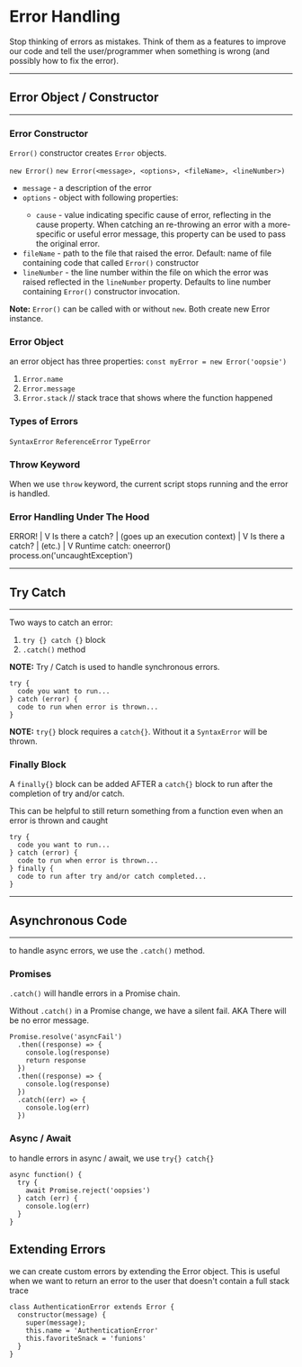 # Error Handling

Stop thinking of errors as mistakes.  Think of them as a features to improve our code and tell the user/programmer when something is wrong (and possibly how to fix the error).

-----------------------------
## Error Object / Constructor
-----------------------------

### Error Constructor
`Error()` constructor creates `Error` objects.

`new Error()`
`new Error(<message>, <options>, <fileName>, <lineNumber>)`

- `message` <optional> - a description of the error
- `options` <optional> - object with following properties:
  - `cause` <optional> - value indicating specific cause of error, reflecting in the cause property.  When catching an re-throwing an error with a more-specific or useful error message, this property can be used to pass the original error.
- `fileName` <optional> - path to the file that raised the error.  Default: name of file containing code that called `Error()` constructor
- `lineNumber` <optional> - the line number within the file on which the error was raised reflected in the `lineNumber` property.  Defaults to line number containing `Error()` constructor invocation.

**Note:** `Error()` can be called with or without `new`.  Both create new Error instance.

### Error Object
an error object has three properties:
`const myError = new Error('oopsie')`
1. `Error.name`
2. `Error.message`
3. `Error.stack` // stack trace that shows where the function happened

### Types of Errors
`SyntaxError`
`ReferenceError`
`TypeError`

### Throw Keyword
When we use `throw` keyword, the current script stops running and the error is handled.

### Error Handling Under The Hood
ERROR!
  |
  V
Is there a catch?
  |
(goes up an execution context)
  |
  V
Is there a catch?
  |
(etc.)
  |
  V
Runtime catch: oneerror()
process.on('uncaughtException')

-----------------------------
## Try Catch
-----------------------------
Two ways to catch an error:
1. `try {} catch {}` block
2. `.catch()` method

**NOTE:** Try / Catch is used to handle synchronous errors.

```
try {
  code you want to run...
} catch (error) {
  code to run when error is thrown...
}
```

**NOTE:** `try{}` block requires a `catch{}`.  Without it a `SyntaxError` will be thrown.

### Finally Block
A `finally{}` block can be added AFTER a `catch{}` block to run after the completion of try and/or catch.

This can be helpful to still return something from a function even when an error is thrown and caught

```
try {
  code you want to run...
} catch (error) {
  code to run when error is thrown...
} finally {
  code to run after try and/or catch completed...
}
```
-----------------------------
## Asynchronous Code
-----------------------------
to handle async errors, we use the `.catch()` method.

### Promises
`.catch()` will handle errors in a Promise chain.

Without `.catch()` in a Promise change, we have a silent fail.  AKA There will be no error message.

```
Promise.resolve('asyncFail')
  .then((response) => {
    console.log(response)
    return response
  })
  .then((response) => {
    console.log(response)
  })
  .catch((err) => {
    console.log(err)
  })
```

### Async / Await
to handle errors in async / await, we use `try{} catch{}`

```
async function() {
  try {
    await Promise.reject('oopsies')
  } catch (err) {
    console.log(err)
  }
}
```

## Extending Errors
we can create custom errors by extending the Error object.
This is useful when we want to return an error to the user that doesn't contain a full stack trace

```
class AuthenticationError extends Error {
  constructor(message) {
    super(message);
    this.name = 'AuthenticationError'
    this.favoriteSnack = 'funions'
  }
}
```